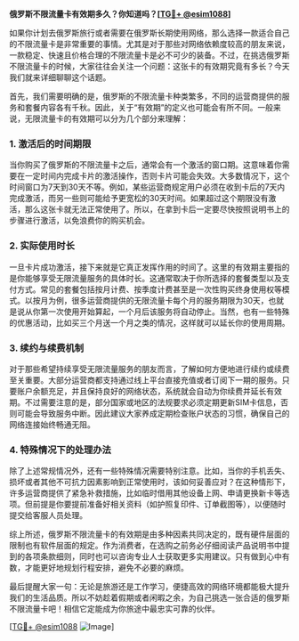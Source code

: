**俄罗斯不限流量卡有效期多久？你知道吗？[[TG💪+ @esim1088](https://t.me/s/esim1088)]**

如果你计划去俄罗斯旅行或者需要在俄罗斯长期使用网络，那么选择一款适合自己的不限流量卡是非常重要的事情。尤其是对于那些对网络依赖度较高的朋友来说，一款稳定、快速且价格合理的不限流量卡是必不可少的装备。不过，在挑选俄罗斯不限流量卡的时候，大家往往会关注一个问题：这张卡的有效期究竟有多长？今天我们就来详细聊聊这个话题。

首先，我们需要明确的是，俄罗斯的不限流量卡种类繁多，不同的运营商提供的服务和套餐内容各有千秋。因此，关于“有效期”的定义也可能会有所不同。一般来说，无限流量卡的有效期可以分为几个部分来理解：

### 1. **激活后的时间期限**
当你购买了俄罗斯的不限流量卡之后，通常会有一个激活的窗口期。这意味着你需要在一定时间内完成卡片的激活操作，否则卡片可能会失效。大多数情况下，这个时间窗口为7天到30天不等。例如，某些运营商规定用户必须在收到卡后的7天内完成激活，而另一些则可能给予更宽松的30天时间。如果超过这个期限没有激活，那么这张卡就无法正常使用了。所以，在拿到卡后一定要尽快按照说明书上的步骤进行激活，以免浪费你的购买机会。

### 2. **实际使用时长**
一旦卡片成功激活，接下来就是它真正发挥作用的时间了。这里的有效期主要指的是你能够享受无限流量服务的具体时长。这通常取决于你所选择的套餐类型以及支付方式。常见的套餐包括按月计费、按季度计费甚至是一次性购买终身使用权等模式。以按月为例，很多运营商提供的无限流量卡每个月的服务期限为30天，也就是说从你第一次使用开始算起，一个月后该服务将自动停止。当然，也有一些特殊的优惠活动，比如买三个月送一个月之类的情况，这样就可以延长你的使用周期。

### 3. **续约与续费机制**
对于那些希望持续享受无限流量服务的朋友而言，了解如何方便地进行续约或续费至关重要。大部分运营商都支持通过线上平台直接充值或者订阅下一期的服务。只要账户余额充足，并且保持良好的网络状态，系统就会自动为你续费并延长有效期。不过需要注意的是，部分国家或地区的法规要求必须定期更新SIM卡信息，否则可能会导致服务中断。因此建议大家养成定期检查账户状态的习惯，确保自己的网络连接始终畅通无阻。

### 4. **特殊情况下的处理办法**
除了上述常规情况外，还有一些特殊情况需要特别注意。比如，当你的手机丢失、损坏或者其他不可抗力因素影响到正常使用时，该如何妥善应对？在这种情形下，许多运营商提供了紧急补救措施，比如临时借用其他设备上网、申请更换新卡等选项。但前提是你要提前准备好相关资料（如护照复印件、订单截图等），以便随时提交给客服人员处理。

综上所述，俄罗斯不限流量卡的有效期是由多种因素共同决定的，既有硬件层面的限制也有软件层面的规定。作为消费者，在选购之前务必仔细阅读产品说明书中提到的各项条款细则，同时也可以咨询专业人士获取更多实用建议。只有做到心中有数，才能更好地规划行程安排，避免不必要的麻烦。

最后提醒大家一句：无论是旅游还是工作学习，便捷高效的网络环境都能极大提升我们的生活品质。所以不妨趁着假期或者闲暇之余，为自己挑选一张合适的俄罗斯不限流量卡吧！相信它定能成为你旅途中最忠实可靠的伙伴。

[[TG💪+ @esim1088](https://t.me/s/esim1088) ![Image](https://i.postimg.cc/4NQfJmqS/Snipaste-2025-05-13-00-14-12.png)]